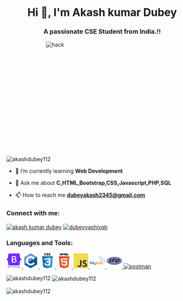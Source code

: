 
 <body style= "backgroundcolor = blue"></body>
 <h1 align="center">Hi 👋, I'm Akash kumar Dubey</h1>
<h3 align="center">A passionate CSE Student from India.!!</h3>

<img align= "right" width="400" height="300" alt= "hack" src ="https://user-images.githubusercontent.com/74038190/219923823-bf1ce878-c6b8-4faa-be07-93e6b1006521.gif">

<p align="left"> <img src="https://komarev.com/ghpvc/?username=akashdubey112&label=Profile%20views&color=0e75b6&style=flat" alt="akashdubey112" /> </p>

- 🌱 I’m currently learning **Web Development**

- 💬 Ask me about **C,HTML,Bootstrap,CSS,Javascript,PHP,SQL**

- 📫 How to reach me **dubeyakash2345@gmail.com**

<h3 align="left">Connect with me:</h3>
<p align="left">
<a href="https://linkedin.com/in/akash kumar dubey" target="blank"><img align="center" src="https://raw.githubusercontent.com/rahuldkjain/github-profile-readme-generator/master/src/images/icons/Social/linked-in-alt.svg" alt="akash kumar dubey" height="30" width="40" /></a>
<a href="https://auth.geeksforgeeks.org/user/dubeyyashivqb" target="blank"><img align="center" src="https://raw.githubusercontent.com/rahuldkjain/github-profile-readme-generator/master/src/images/icons/Social/geeks-for-geeks.svg" alt="dubeyyashivqb" height="30" width="40" /></a>
</p>

<h3 align="left">Languages and Tools:</h3>
<p align="left"> <a href="https://getbootstrap.com" target="_blank" rel="noreferrer"> <img src="https://raw.githubusercontent.com/devicons/devicon/master/icons/bootstrap/bootstrap-plain-wordmark.svg" alt="bootstrap" width="40" height="40"/> </a> <a href="https://www.cprogramming.com/" target="_blank" rel="noreferrer"> <img src="https://raw.githubusercontent.com/devicons/devicon/master/icons/c/c-original.svg" alt="c" width="40" height="40"/> </a> <a href="https://www.w3schools.com/css/" target="_blank" rel="noreferrer"> <img src="https://raw.githubusercontent.com/devicons/devicon/master/icons/css3/css3-original-wordmark.svg" alt="css3" width="40" height="40"/> </a> <a href="https://www.w3.org/html/" target="_blank" rel="noreferrer"> <img src="https://raw.githubusercontent.com/devicons/devicon/master/icons/html5/html5-original-wordmark.svg" alt="html5" width="40" height="40"/> </a> <a href="https://developer.mozilla.org/en-US/docs/Web/JavaScript" target="_blank" rel="noreferrer"> <img src="https://raw.githubusercontent.com/devicons/devicon/master/icons/javascript/javascript-original.svg" alt="javascript" width="40" height="40"/> </a> <a href="https://www.mysql.com/" target="_blank" rel="noreferrer"> <img src="https://raw.githubusercontent.com/devicons/devicon/master/icons/mysql/mysql-original-wordmark.svg" alt="mysql" width="40" height="40"/> </a> <a href="https://www.php.net" target="_blank" rel="noreferrer"> <img src="https://raw.githubusercontent.com/devicons/devicon/master/icons/php/php-original.svg" alt="php" width="40" height="40"/> </a> <a href="https://postman.com" target="_blank" rel="noreferrer"> <img src="https://www.vectorlogo.zone/logos/getpostman/getpostman-icon.svg" alt="postman" width="40" height="40"/> </a> </p>

<p><img align="left" src="https://github-readme-stats.vercel.app/api/top-langs?username=akashdubey112&show_icons=true&locale=en&layout=compact" alt="akashdubey112" /></p>

<p>&nbsp;<img align="center" src="https://github-readme-stats.vercel.app/api?username=akashdubey112&show_icons=true&locale=en" alt="akashdubey112" /></p>

<p><img align="center" src="https://github-readme-streak-stats.herokuapp.com/?user=akashdubey112&" alt="akashdubey112" /></p>


